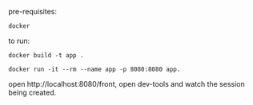 pre-requisites:
```
docker
```

to run:
```
docker build -t app .
```
```
docker run -it --rm --name app -p 8080:8080 app.
```

open http://localhost:8080/front, open dev-tools and watch the session being created.
